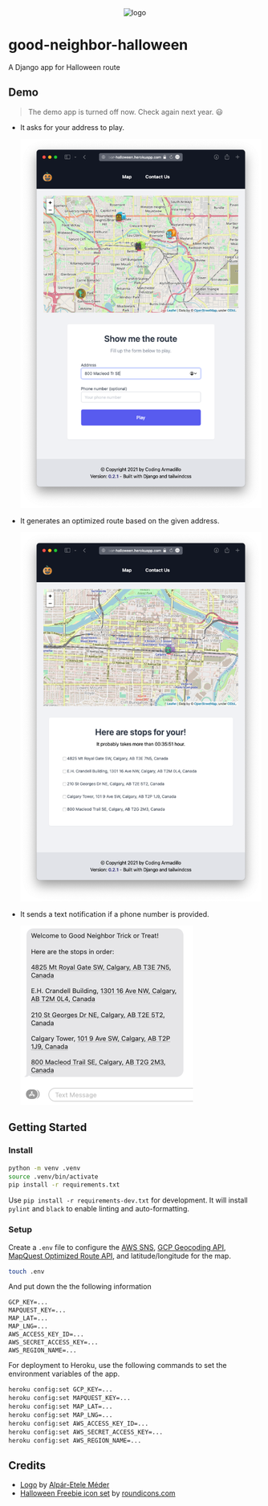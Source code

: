 <div align="center">
    <img src="https://cdn2.iconfinder.com/data/icons/free-color-halloween-icons/24/Pumpkin-Lamp_01-512.png" alt="logo" height="196">
</div>

# good-neighbor-halloween

A Django app for Halloween route

## Demo

> The demo app is turned off now. Check again next year. 😃

- It asks for your address to play.

  ![](demo/demo1.png)

- It generates an optimized route based on the given address.

  ![](demo/demo2.png)

- It sends a text notification if a phone number is provided.

  ![](demo/demo3.png)

## Getting Started

### Install

```zsh
python -m venv .venv
source .venv/bin/activate
pip install -r requirements.txt
```

Use `pip install -r requirements-dev.txt` for development. It will install `pylint` and `black` to enable linting and auto-formatting.

### Setup

Create a `.env` file to configure the [AWS SNS](https://boto3.amazonaws.com/v1/documentation/api/latest/reference/services/sns.html#sns), [GCP Geocoding API](https://developers.google.com/maps/documentation/geocoding/start), [MapQuest Optimized Route API](https://developer.mapquest.com/documentation/directions-api/optimized-route/get/), and latitude/longitude for the map.

```zsh
touch .env
```

And put down the the following information

```
GCP_KEY=...
MAPQUEST_KEY=...
MAP_LAT=...
MAP_LNG=...
AWS_ACCESS_KEY_ID=...
AWS_SECRET_ACCESS_KEY=...
AWS_REGION_NAME=...
```

For deployment to Heroku, use the following commands to set the environment variables of the app.

```zsh
heroku config:set GCP_KEY=...
heroku config:set MAPQUEST_KEY=...
heroku config:set MAP_LAT=...
heroku config:set MAP_LNG=...
heroku config:set AWS_ACCESS_KEY_ID=...
heroku config:set AWS_SECRET_ACCESS_KEY=...
heroku config:set AWS_REGION_NAME=...
```

## Credits

- [Logo][1] by [Alpár-Etele Méder][2]
- [Halloween Freebie icon set][3] by [roundicons.com][4]

[1]: https://www.iconfinder.com/icons/1531889/halloween_lamp_pumpkin_icon
[2]: https://www.iconfinder.com/pocike
[3]: https://www.iconfinder.com/iconsets/halloween-freebie
[4]: https://www.iconfinder.com/roundicons
